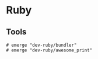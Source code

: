 # Ruby

## Tools

```ShellSession
# emerge "dev-ruby/bundler"
# emerge "dev-ruby/awesome_print"
```
